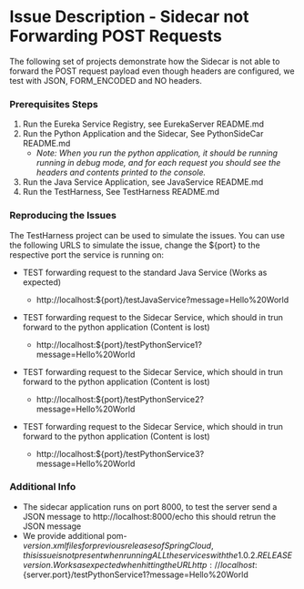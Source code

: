 # Issue Description - Sidecar not Forwarding POST Requests

The following set of projects demonstrate how the Sidecar is not able to forward the POST request payload even though headers are configured, we test with JSON, FORM_ENCODED and NO headers. 

### Prerequisites Steps

1. Run the Eureka Service Registry, see EurekaServer README.md
2. Run the Python Application and the Sidecar, See PythonSideCar README.md
    -  _Note: When you run the python application, it should be running running in debug mode, and for each request you should see the headers and contents printed to the console._
3. Run the Java Service Application, see JavaService README.md
4. Run the TestHarness, See TestHarness README.md 

### Reproducing the Issues
The TestHarness project can be used to simulate the issues. You can use the following URLS to simulate the issue, change the ${port} to the respective port the service is running on:

 - TEST forwarding request to the standard Java Service (Works as expected)
    - http://localhost:${port}/testJavaService?message=Hello%20World
    
 - TEST forwarding request to the Sidecar Service, which should in trun forward to the python application (Content is lost)
    - http://localhost:${port}/testPythonService1?message=Hello%20World
    
- TEST forwarding request to the Sidecar Service, which should in trun forward to the python application (Content is lost)
    - http://localhost:${port}/testPythonService2?message=Hello%20World
    
- TEST forwarding request to the Sidecar Service, which should in trun forward to the python application (Content is lost)
    - http://localhost:${port}/testPythonService3?message=Hello%20World

### Additional Info 
- The sidecar application runs on port 8000, to test the server send a JSON message to http://localhost:8000/echo this should retrun the JSON message 
- We provide additional pom-${version}.xml files for previous releases of Spring Cloud, this issue is not present when running ALL the services with the 1.0.2.RELEASE version. Works as expected when hitting the URL http://localhost:${server.port}/testPythonService1?message=Hello%20World
